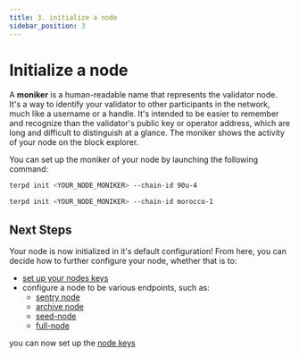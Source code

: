 ```yaml
---
title: 3. initialize a node
sidebar_position: 3
---
```


# Initialize a node

A **moniker** is a human-readable name that represents the validator node. It's a way to identify your validator to other participants in the network, much like a username or a handle. It's intended to be easier to remember and recognize than the validator's public key or operator address, which are long and difficult to distinguish at a glance. The moniker shows the activity of your node on the block explorer.

You can set up the moniker of your node by launching the following command:

<Container>
<Tabs>
<TabItem value="testnet" label="testnet">

```bash
terpd init <YOUR_NODE_MONIKER> --chain-id 90u-4
```
</TabItem>
<TabItem value="mainnet" label="mainnet">

```bash
terpd init <YOUR_NODE_MONIKER> --chain-id morocco-1
```

</TabItem>
</Tabs>
</Container>

## Next Steps

Your node is now initialized in it's default configuration! From here, you can decide how to further configure your node, whether that is to:
-  [set up your nodes keys](./keys.md)
-  configure a node to be various endpoints, such as:
    -  [sentry node](../../guides/nodes/sentry)
    -  [archive node](../../guides/nodes/archive)
    -  [seed-node](../../guides/nodes/seed)
    -  [full-node](../../guides/nodes/full-node)

you can now set up the [node keys](./keys.md)